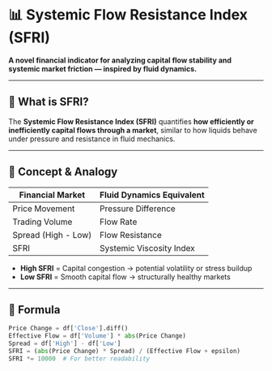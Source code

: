 # 📊 Systemic Flow Resistance Index (SFRI)

**A novel financial indicator for analyzing capital flow stability and systemic market friction — inspired by fluid dynamics.**

---

## 🚀 What is SFRI?

The **Systemic Flow Resistance Index (SFRI)** quantifies **how efficiently or inefficiently capital flows through a market**, similar to how liquids behave under pressure and resistance in fluid mechanics.

---

## 🧠 Concept & Analogy

| Financial Market     | Fluid Dynamics Equivalent |
|----------------------|---------------------------|
| Price Movement       | Pressure Difference       |
| Trading Volume       | Flow Rate                 |
| Spread (High - Low)  | Flow Resistance           |
| SFRI                 | Systemic Viscosity Index  |

- **High SFRI** = Capital congestion → potential volatility or stress buildup  
- **Low SFRI** = Smooth capital flow → structurally healthy markets

---

## 🧮 Formula

```python
Price Change = df['Close'].diff()
Effective Flow = df['Volume'] * abs(Price Change)
Spread = df['High'] - df['Low']
SFRI = (abs(Price Change) * Spread) / (Effective Flow + epsilon)
SFRI *= 10000  # For better readability
